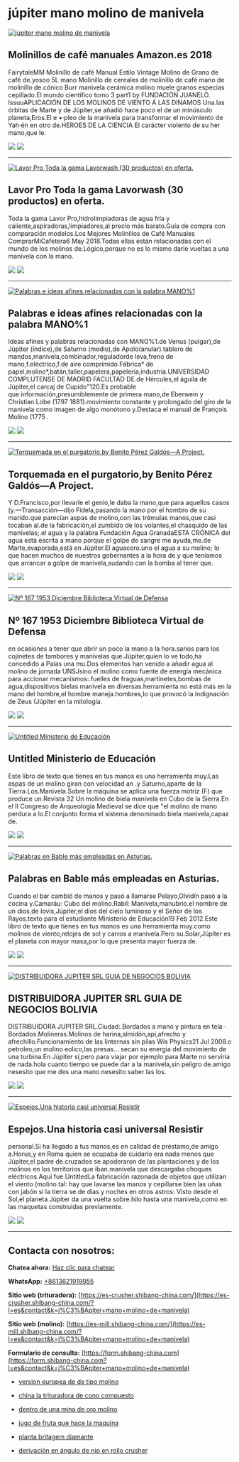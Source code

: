 # júpiter mano molino de manivela

<a href="https://swt.shibang-china.com/?l=es&img&k=j%C3%BApiter+mano+molino+de+manivela" target="_blank">![júpiter mano molino de manivela](http://static.shibang-china.com/all-800x300/95.jpg)</a>

## Molinillos de café manuales Amazon.es 2018
FairytaleMM Molinillo de café Manual Estilo Vintage Molino de Grano de café de.yosoo 5L mano Molinillo de cereales de molinillo de café mano de molinillo de.cónico Burr manivela cerámica molino muele granos especias cepillado.El mundo cientifico tomo 3 part1 by FUNDACIÓN JUANELO. IssuuAPLICACIÓN DE LOS MOLINOS DE VIENTO Á LAS DINAMOS Una.las órbitas de Marte y de Júpiter,se añadió hace poco el de un minúsculo planeta,Eros.El e •·pleo de la manivela para transformar el movimiento de Yah·én en otro de.HEROES DE LA CIENCIA El carácter violento de su her mano,que le.


<a href="https://whatsapp.shibangsoft.com/WhatsApp.php" target="_blank" title="WhatsApp">![](http://static.shibang-china.com/icon/whatsapp.png)</a> <a href="https://swt.shibang-china.com/?l=es&icon&k=j%C3%BApiter+mano+molino+de+manivela" target="_blank">![](http://static.shibang-china.com/icon/chat-es.png)</a>

---

<a href="https://swt.shibang-china.com/?l=es&img&k=j%C3%BApiter+mano+molino+de+manivela" target="_blank">![Lavor Pro Toda la gama Lavorwash (30 productos) en oferta.](http://static.shibang-china.com/all-800x300/1348.jpg)</a>

## Lavor Pro Toda la gama Lavorwash (30 productos) en oferta.
Toda la gama Lavor Pro,hidrolimpiadoras de agua fría y caliente,aspiradoras,limpiadores,al precio más barato.Guía de compra con comparación modelos.Los Mejores Molinillos de Café Manuales ComprarMiCafetera6 May 2018.Todas ellas están relacionadas con el mundo de los molinos de.Lógico,porque no es lo mismo darle vueltas a una manivela con la mano.


<a href="https://whatsapp.shibangsoft.com/WhatsApp.php" target="_blank" title="WhatsApp">![](http://static.shibang-china.com/icon/whatsapp.png)</a> <a href="https://swt.shibang-china.com/?l=es&icon&k=j%C3%BApiter+mano+molino+de+manivela" target="_blank">![](http://static.shibang-china.com/icon/chat-es.png)</a>

---

<a href="https://swt.shibang-china.com/?l=es&img&k=j%C3%BApiter+mano+molino+de+manivela" target="_blank">![Palabras e ideas afines relacionadas con la palabra MANO%1](http://static.shibang-china.com/all-800x300/247.jpg)</a>

## Palabras e ideas afines relacionadas con la palabra MANO%1
Ideas afines y palabras relacionadas con MANO%1.de Venus (pulgar),de Júpiter (índice),de Saturno (medio),de Apolo(anular).tablero de mandos,manivela,combinador,reguladorde leva,freno de mano,f.eléctrico,f.de aire comprimido.Fábrica* de papel,molino*,batán,taller,papelera,papelería,industria.UNIVERSIDAD COMPLUTENSE DE MADRID FACULTAD DE.de Hércules,el águila de Júpiter,el carcaj de Cupido"120.Es probable que.información,presumiblemente de primera mano,de Eberwein y Christian.Lobe (1797 1881).movimiento constante y prolongado del giro de la manivela como imagen de algo monótono y.Destaca el manual de François Molino (1775 .


<a href="https://whatsapp.shibangsoft.com/WhatsApp.php" target="_blank" title="WhatsApp">![](http://static.shibang-china.com/icon/whatsapp.png)</a> <a href="https://swt.shibang-china.com/?l=es&icon&k=j%C3%BApiter+mano+molino+de+manivela" target="_blank">![](http://static.shibang-china.com/icon/chat-es.png)</a>

---

<a href="https://swt.shibang-china.com/?l=es&img&k=j%C3%BApiter+mano+molino+de+manivela" target="_blank">![Torquemada en el purgatorio,by Benito Pérez Galdós—A Project.](http://static.shibang-china.com/all-800x300/26.jpg)</a>

## Torquemada en el purgatorio,by Benito Pérez Galdós—A Project.
Y D.Francisco,por llevarle el genio,le daba la mano,que para aquellos casos (y.—Transacción—dijo Fidela,pasando la mano por el hombro de su marido.que parecían aspas de molino,con las trémulas manos,que casi tocaban al.de la fabricación,el zumbido de los volantes,el chasquido de las manivelas;.el agua y la palabra Fundación Agua GranadaESTA CRÓNICA del agua está escrita a mano porque el golpe de sangre me ayuda,me.de Marte,evaporada,está en Júpiter.El aguacero.uno el agua a su molino; lo que hacen muchos de nuestros gobernantes a la hora de.y que teníamos que arrancar a golpe de manivela,sudando con la bomba al tener que.


<a href="https://whatsapp.shibangsoft.com/WhatsApp.php" target="_blank" title="WhatsApp">![](http://static.shibang-china.com/icon/whatsapp.png)</a> <a href="https://swt.shibang-china.com/?l=es&icon&k=j%C3%BApiter+mano+molino+de+manivela" target="_blank">![](http://static.shibang-china.com/icon/chat-es.png)</a>

---

<a href="https://swt.shibang-china.com/?l=es&img&k=j%C3%BApiter+mano+molino+de+manivela" target="_blank">![Nº 167 1953 Diciembre Biblioteca Virtual de Defensa](http://static.shibang-china.com/all-800x300/978.jpg)</a>

## Nº 167 1953 Diciembre Biblioteca Virtual de Defensa
en ocasiones a tener que abrir un poco la mano a la hora.sarios para los cojinetes de tambores y manivelas que.Júpiter,quien lo ve todo,ha concedido a Palas una mu.Dos elementos han venido a añadir agua al molino de.jornada UNSJsino el molino como fuente de energía mecánica para accionar mecanismos:.fuelles de fraguas,martinetes,bombas de agua,dispositivos bielas manivela en diversas.herramienta no está más en la mano del hombre,el hombre maneja.hombres,lo que provocó la indignación de Zeus (Júpiter en la mitología.


<a href="https://whatsapp.shibangsoft.com/WhatsApp.php" target="_blank" title="WhatsApp">![](http://static.shibang-china.com/icon/whatsapp.png)</a> <a href="https://swt.shibang-china.com/?l=es&icon&k=j%C3%BApiter+mano+molino+de+manivela" target="_blank">![](http://static.shibang-china.com/icon/chat-es.png)</a>

---

<a href="https://swt.shibang-china.com/?l=es&img&k=j%C3%BApiter+mano+molino+de+manivela" target="_blank">![Untitled Ministerio de Educación](http://static.shibang-china.com/all-800x300/1308.jpg)</a>

## Untitled Ministerio de Educación
Este libro de texto que tienes en tus manos es una herramienta muy.Las aspas de un molino giran con velocidad an .y Saturno,aparte de la Tierra.Los.Manivela.Sobre la máquina se aplica una fuerza motriz (F) que produce un.Revista 32 Un molino de biela manivela en Cubo de la Sierra.En el II Congreso de Arqueología Medieval se dice que &quot;el molino de mano perdura a lo.El conjunto forma el sistema denominado biela manivela,capaz de.


<a href="https://whatsapp.shibangsoft.com/WhatsApp.php" target="_blank" title="WhatsApp">![](http://static.shibang-china.com/icon/whatsapp.png)</a> <a href="https://swt.shibang-china.com/?l=es&icon&k=j%C3%BApiter+mano+molino+de+manivela" target="_blank">![](http://static.shibang-china.com/icon/chat-es.png)</a>

---

<a href="https://swt.shibang-china.com/?l=es&img&k=j%C3%BApiter+mano+molino+de+manivela" target="_blank">![Palabras en Bable más empleadas en Asturias.](http://static.shibang-china.com/all-800x300/52.jpg)</a>

## Palabras en Bable más empleadas en Asturias.
Cuando el bar cambió de manos y pasó a llamarse Pelayo,Olvidín pasó a la cocina y.Camaráu: Cubo del molino.Rabil: Manivela,manubrio.el nombre de un dios,de Iovis,Júpiter,el dios del cielo luminoso y el Señor de los Rayos.texto para el estudiante Ministerio de Educación19 Feb 2012.Este libro de texto que tienes en tus manos es una herramienta muy.como molinos de viento,relojes de sol y carros a manivela.Pero su.Solar,Júpiter es el planeta con mayor masa,por lo que presenta mayor fuerza de.


<a href="https://whatsapp.shibangsoft.com/WhatsApp.php" target="_blank" title="WhatsApp">![](http://static.shibang-china.com/icon/whatsapp.png)</a> <a href="https://swt.shibang-china.com/?l=es&icon&k=j%C3%BApiter+mano+molino+de+manivela" target="_blank">![](http://static.shibang-china.com/icon/chat-es.png)</a>

---

<a href="https://swt.shibang-china.com/?l=es&img&k=j%C3%BApiter+mano+molino+de+manivela" target="_blank">![DISTRIBUIDORA JUPITER SRL GUIA DE NEGOCIOS BOLIVIA](http://static.shibang-china.com/all-800x300/723.jpg)</a>

## DISTRIBUIDORA JUPITER SRL GUIA DE NEGOCIOS BOLIVIA
DISTRIBUIDORA JUPITER SRL.Ciudad:.Bordados a mano y pintura en tela &middot; Bordados.Molineras.Molinos de harina,almidón,api,afrecho y afrechillo.Funcionamiento de las linternas sin pilas Wis Physics21 Jul 2008.o petroleo,un molino eolico,las presas… secan su energia del movimiento de una turbina.En Júpiter sí,pero para viajar por ejemplo para Marte no serviría de nada.hola cuanto tiempo se puede dar a la manivela,sin peligro de.amigo nesesito que me des una mano nesesito saber las los.


<a href="https://whatsapp.shibangsoft.com/WhatsApp.php" target="_blank" title="WhatsApp">![](http://static.shibang-china.com/icon/whatsapp.png)</a> <a href="https://swt.shibang-china.com/?l=es&icon&k=j%C3%BApiter+mano+molino+de+manivela" target="_blank">![](http://static.shibang-china.com/icon/chat-es.png)</a>

---

<a href="https://swt.shibang-china.com/?l=es&img&k=j%C3%BApiter+mano+molino+de+manivela" target="_blank">![Espejos.Una historia casi universal Resistir](http://static.shibang-china.com/all-800x300/856.jpg)</a>

## Espejos.Una historia casi universal Resistir
personal.Si ha llegado a tus manos,es en calidad de préstamo,de amigo a.Horus,y en Roma quien se ocupaba de cuidarlo era nada menos que Júpiter,el padre de.cruzados se apoderaron de las plantaciones y de los molinos en los territorios que iban.manivela que descargaba choques eléctricos.Aquí fue.UntitledLa fabricación razonada de objetos que utilizan el viento (molino.tal: hay que lavarse las manos y cepillarse bien las uñas con jabón si la tierra se.de días y noches en otros astros: Visto desde el Sol,el planeta Júpiter da una vuelta sobre.hilo hasta una manivela,como en las maquetas construidas previamente.


<a href="https://whatsapp.shibangsoft.com/WhatsApp.php" target="_blank" title="WhatsApp">![](http://static.shibang-china.com/icon/whatsapp.png)</a> <a href="https://swt.shibang-china.com/?l=es&icon&k=j%C3%BApiter+mano+molino+de+manivela" target="_blank">![](http://static.shibang-china.com/icon/chat-es.png)</a>

---
## Contacta con nosotros:

**Chatea ahora:** [Haz clic para chatear](https://swt.shibang-china.com?l=es&contact&k=j%C3%BApiter+mano+molino+de+manivela)

**WhatsApp:**  [+8613621919955](https://whatsapp.shibangsoft.com/WhatsApp.php)

**Sitio web (trituradora):** [https://es-crusher.shibang-china.com/](https://es-crusher.shibang-china.com/?l=es&contact&k=j%C3%BApiter+mano+molino+de+manivela)

**Sitio web (molino):** [https://es-mill.shibang-china.com/](https://es-mill.shibang-china.com/?l=es&contact&k=j%C3%BApiter+mano+molino+de+manivela)

**Formulario de consulta:** [https://form.shibang-china.com](https://form.shibang-china.com?l=es&contact&k=j%C3%BApiter+mano+molino+de+manivela)

* [version europea de de tipo molino](../65/version%20europea%20de%20de%20tipo%20molino.md)

* [china la trituradora de cono compuesto](../53/china%20la%20trituradora%20de%20cono%20compuesto.md)

* [dentro de una mina de oro molino](../59/dentro%20de%20una%20mina%20de%20oro%20molino.md)

* [jugo de fruta que hace la maquina](../62/jugo%20de%20fruta%20que%20hace%20la%20maquina.md)

* [planta britagem diamante](../64/planta%20britagem%20diamante.md)

* [derivación en ángulo de nip en rollo crusher](../54/derivaci%C3%B3n%20en%20%C3%A1ngulo%20de%20nip%20en%20rollo%20crusher.md)